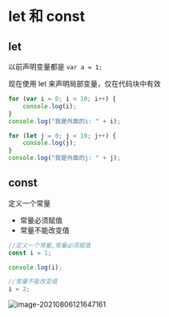 # let 和 const

## let

以前声明变量都是  `var a = 1;`

现在使用 let 来声明局部变量，仅在代码块中有效

```javascript
for (var i = 0; i < 10; i++) {
    console.log(i);
}
console.log("我是外面的i: " + i);

for (let j = 0; j < 10; j++) {
    console.log(j);
}
console.log("我是外面的j: " + j);
```



## const

定义一个常量

- 常量必须赋值
- 常量不能改变值

```javascript
//定义一个常量,常量必须赋值
const i = 1;

console.log(i);

//常量不能改变值
i = 2;
```

![image-20210806121647161](https://attach.blog.wen7.online/image-20210806121647161.png)